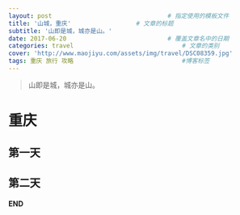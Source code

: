 ```yaml
---
layout: post								# 指定使用的模板文件
title: '山城，重庆'				    # 文章的标题
subtitle: '山即是城，城亦是山。'
date: 2017-06-20							# 覆盖文章名中的日期
categories: travel								# 文章的类别
cover: 'http://www.maojiyu.com/assets/img/travel/DSC08359.jpg'
tags: 重庆 旅行 攻略								#博客标签
---
```


> 山即是城，城亦是山。

# 重庆
## 第一天

## 第二天



#### END





